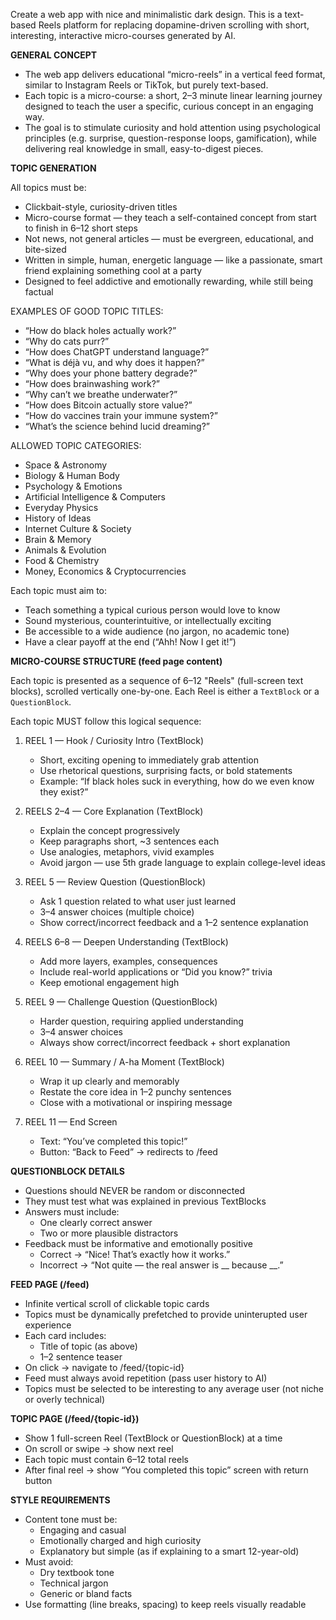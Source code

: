 Create a web app with nice and minimalistic dark design. This is a text-based Reels platform for replacing dopamine-driven scrolling with short, interesting, interactive micro-courses generated by AI.

**GENERAL CONCEPT**

- The web app delivers educational “micro-reels” in a vertical feed format, similar to Instagram Reels or TikTok, but purely text-based.
- Each topic is a micro-course: a short, 2–3 minute linear learning journey designed to teach the user a specific, curious concept in an engaging way.
- The goal is to stimulate curiosity and hold attention using psychological principles (e.g. surprise, question-response loops, gamification), while delivering real knowledge in small, easy-to-digest pieces.


**TOPIC GENERATION**

All topics must be:
- Clickbait-style, curiosity-driven titles
- Micro-course format — they teach a self-contained concept from start to finish in 6–12 short steps
- Not news, not general articles — must be evergreen, educational, and bite-sized
- Written in simple, human, energetic language — like a passionate, smart friend explaining something cool at a party
- Designed to feel addictive and emotionally rewarding, while still being factual

EXAMPLES OF GOOD TOPIC TITLES:
- “How do black holes actually work?”
- “Why do cats purr?”
- “How does ChatGPT understand language?”
- “What is déjà vu, and why does it happen?”
- “Why does your phone battery degrade?”
- “How does brainwashing work?”
- “Why can’t we breathe underwater?”
- “How does Bitcoin actually store value?”
- “How do vaccines train your immune system?”
- “What’s the science behind lucid dreaming?”

ALLOWED TOPIC CATEGORIES:
- Space & Astronomy
- Biology & Human Body
- Psychology & Emotions
- Artificial Intelligence & Computers
- Everyday Physics
- History of Ideas
- Internet Culture & Society
- Brain & Memory
- Animals & Evolution
- Food & Chemistry
- Money, Economics & Cryptocurrencies

Each topic must aim to:
- Teach something a typical curious person would love to know
- Sound mysterious, counterintuitive, or intellectually exciting
- Be accessible to a wide audience (no jargon, no academic tone)
- Have a clear payoff at the end (“Ahh! Now I get it!”)

**MICRO-COURSE STRUCTURE (feed page content)**

Each topic is presented as a sequence of 6–12 "Reels" (full-screen text blocks), scrolled vertically one-by-one. Each Reel is either a `TextBlock` or a `QuestionBlock`.

Each topic MUST follow this logical sequence:
1. REEL 1 — Hook / Curiosity Intro (TextBlock)
   - Short, exciting opening to immediately grab attention
   - Use rhetorical questions, surprising facts, or bold statements
   - Example: “If black holes suck in everything, how do we even know they exist?”

2. REELS 2–4 — Core Explanation (TextBlock)
   - Explain the concept progressively
   - Keep paragraphs short, ~3 sentences each
   - Use analogies, metaphors, vivid examples
   - Avoid jargon — use 5th grade language to explain college-level ideas

3. REEL 5 — Review Question (QuestionBlock)
   - Ask 1 question related to what user just learned
   - 3–4 answer choices (multiple choice)
   - Show correct/incorrect feedback and a 1–2 sentence explanation

4. REELS 6–8 — Deepen Understanding (TextBlock)
   - Add more layers, examples, consequences
   - Include real-world applications or “Did you know?” trivia
   - Keep emotional engagement high

5. REEL 9 — Challenge Question (QuestionBlock)
   - Harder question, requiring applied understanding
   - 3–4 answer choices
   - Always show correct/incorrect feedback + short explanation

6. REEL 10 — Summary / A-ha Moment (TextBlock)
   - Wrap it up clearly and memorably
   - Restate the core idea in 1–2 punchy sentences
   - Close with a motivational or inspiring message

7. REEL 11 — End Screen
   - Text: “You’ve completed this topic!”
   - Button: “Back to Feed” → redirects to /feed

**QUESTIONBLOCK DETAILS**

- Questions should NEVER be random or disconnected
- They must test what was explained in previous TextBlocks
- Answers must include:
  - One clearly correct answer
  - Two or more plausible distractors
- Feedback must be informative and emotionally positive
  - Correct → “Nice! That’s exactly how it works.”
  - Incorrect → “Not quite — the real answer is __ because __.”


**FEED PAGE (/feed)**

- Infinite vertical scroll of clickable topic cards
- Topics must be dynamically prefetched to provide uninterupted user experience
- Each card includes:
  - Title of topic (as above)
  - 1–2 sentence teaser
- On click → navigate to /feed/{topic-id}
- Feed must always avoid repetition (pass user history to AI)
- Topics must be selected to be interesting to any average user (not niche or overly technical)

**TOPIC PAGE (/feed/{topic-id})**

- Show 1 full-screen Reel (TextBlock or QuestionBlock) at a time
- On scroll or swipe → show next reel
- Each topic must contain 6–12 total reels
- After final reel → show “You completed this topic” screen with return button


**STYLE REQUIREMENTS**
- Content tone must be:
  - Engaging and casual
  - Emotionally charged and high curiosity
  - Explanatory but simple (as if explaining to a smart 12-year-old)
- Must avoid:
  - Dry textbook tone
  - Technical jargon
  - Generic or bland facts
- Use formatting (line breaks, spacing) to keep reels visually readable